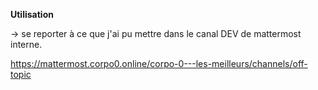**Utilisation**

-> se reporter à ce que j'ai pu mettre dans le canal DEV de mattermost interne.

https://mattermost.corpo0.online/corpo-0---les-meilleurs/channels/off-topic

